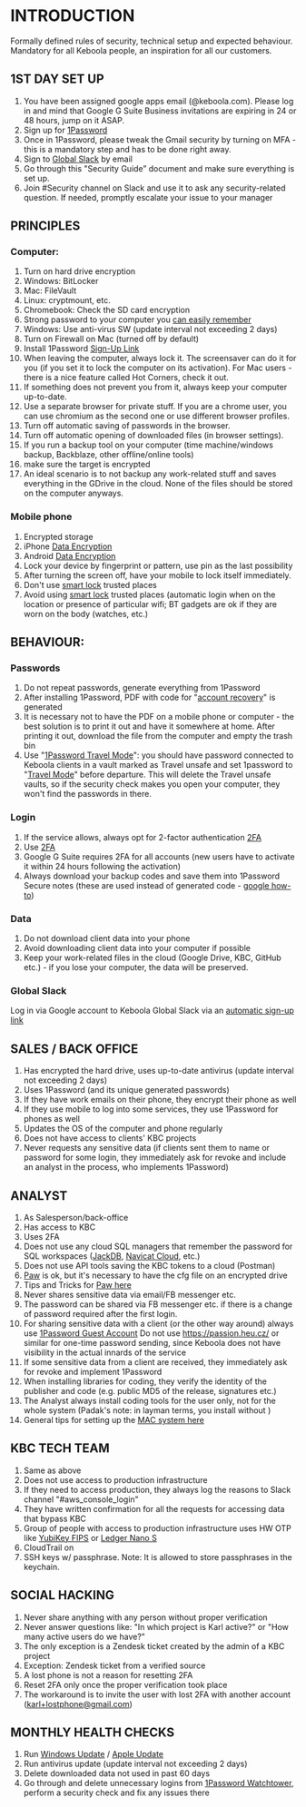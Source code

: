 # INTRODUCTION
Formally defined rules of security, technical setup and expected behaviour. Mandatory for all Keboola people, an inspiration for all our customers.

## 1ST DAY SET UP

1. You have been assigned google apps email (@keboola.com). Please log in and mind that Google G Suite Business invitations are expiring in 24 or 48 hours, jump on it ASAP.
1. Sign up for [1Password](https://keboola.1password.com/teamjoin/invitation/FU3VAJL3EJDWRCW5TH3DBBZFJU)
1. Once in 1Password, please tweak the Gmail security by turning on MFA - this is a mandatory step and has to be done right away.
1. Sign to [Global Slack](https://keboolaglobal.slack.com/signup) by email
1. Go through this "Security Guide” document and make sure everything is set up.
1. Join #Security channel on Slack and use it to ask any security-related question. If needed, promptly escalate your issue to your manager

## PRINCIPLES

### Computer:

1. Turn on hard drive encryption
  1. Windows: BitLocker
  1. Mac: FileVault
  1. Linux: cryptmount, etc.
  1. Chromebook: Check the SD card encryption
1. Strong password to your computer you [can easily remember](https://support.1password.com/strong-master-password/)
1. Windows: Use anti-virus SW (update interval not exceeding 2 days)
1. Turn on Firewall on Mac (turned off by default)
1. Install 1Password [Sign-Up Link](https://keboola.1password.com/teamjoin/invitation/FU3VAJL3EJDWRCW5TH3DBBZFJU)
1. When leaving the computer, always lock it. The screensaver can do it for you (if you set it to lock the computer on its activation). For Mac users  - there is a nice feature called Hot Corners, check it out. 
1. If something does not prevent you from it, always keep your computer up-to-date.
1. Use a separate browser for private stuff. If you are a chrome user, you can use chromium as the second one or use different browser profiles.
1. Turn off automatic saving of passwords in the browser.
1. Turn off automatic opening of downloaded files (in browser settings).
1. If you run a backup tool on your computer (time machine/windows backup, Backblaze, other offline/online tools)
  1. make sure the target is encrypted
  1. An ideal scenario is to not backup any work-related stuff and saves everything in the GDrive in the cloud. None of the files should be stored on the computer anyways.

### Mobile phone

1. Encrypted storage
  1. iPhone [Data Encryption](https://ssd.eff.org/en/module/how-encrypt-your-iphone)
  1. Android [Data Encryption](https://source.android.com/security/encryption/)
1. Lock your device by fingerprint or pattern, use pin as the last possibility
1. After turning the screen off, have your mobile to lock itself immediately.
1. Don't use [smart lock](https://www.digitaltrends.com/mobile/how-to-use-android-smart-lock/) trusted places
1. Avoid using [smart lock](https://www.digitaltrends.com/mobile/how-to-use-android-smart-lock/) trusted places (automatic login when on the location or presence of particular wifi; BT gadgets are ok if they are worn on the body (watches, etc.)
 
## BEHAVIOUR:

### Passwords

1. Do not repeat passwords, generate everything from 1Password
1. After installing 1Password, PDF with code for "[account recovery](https://support.1password.com/recovery/)" is generated
  1. It is necessary not to have the PDF on a mobile phone or computer - the best solution is to print it out and have it somewhere at home. After printing it out, download the file from the computer and empty the trash bin
1. Use "[1Password Travel Mode](https://docs.google.com/document/d/10lFjHssCcwJUVOqoAzzW1WZi8MqEvPGM_DPja0gbw-Q/edit#)": you should have password connected to Keboola clients in a vault marked as Travel unsafe and set 1password to "[Travel Mode](https://support.1password.com/travel-mode/)" before departure. This will delete the Travel unsafe vaults, so if the security check makes you open your computer, they won't find the passwords in there.

### Login

1. If the service allows, always opt for 2-factor authentication [2FA](https://www.google.com/landing/2step/)
1. Use [2FA](https://docs.google.com/document/d/10lFjHssCcwJUVOqoAzzW1WZi8MqEvPGM_DPja0gbw-Q/edit#)
  1. Google G Suite requires 2FA for all accounts (new users have to activate it within 24 hours following the activation) 
  1. Always download your backup codes and save them into 1Password Secure notes (these are used instead of generated code - [google how-to](https://support.google.com/accounts/answer/1187538?co=GENIE.Platform%3DDesktop&hl=en))

### Data

1. Do not download client data into your phone
1. Avoid downloading client data into your computer if possible
1. Keep your work-related files in the cloud (Google Drive, KBC, GitHub etc.)  - if you lose your computer, the data will be preserved.

### Global Slack

Log in via Google account to Keboola Global Slack via an [automatic sign-up link](https://keboolaglobal.slack.com/signup)
 
## SALES / BACK OFFICE

1. Has encrypted the hard drive, uses up-to-date antivirus (update interval not exceeding 2 days)
1. Uses 1Password (and its unique generated passwords)
1. If they have work emails on their phone, they encrypt their phone as well
1. If they use mobile to log into some services, they use 1Password for phones as well
1. Updates the OS of the computer and phone regularly
1. Does not have access to clients' KBC projects
1. Never requests any sensitive data (if clients sent them to name or password for some login, they immediately ask for revoke and include an analyst in the process, who implements 1Password)

## ANALYST

1. As Salesperson/back-office  
1. Has access to KBC
  1. Uses 2FA
  1. Does not use any cloud SQL managers that remember the password for SQL workspaces ([JackDB](https://www.jackdb.com/), [Navicat Cloud](https://www.navicat.com/en/navicat-cloud), etc.)
1. Does not use API tools saving the KBC tokens to a cloud (Postman)
  1. [Paw](https://paw.cloud/) is ok, but it's necessary to have the cfg file on an encrypted drive
  1. Tips and Tricks for [Paw here](https://docs.google.com/document/d/1cixfHGJfRaJJpZMq-bAKHJLSSpSSwhMnwWrBkUluIuA/edit)
1. Never shares sensitive data via email/FB messenger etc.
  1. The password can be shared via FB messenger etc. if there is a change of password required after the first login.
1. For sharing sensitive data with a client (or the other way around) always use [1Password Guest Account](https://support.1password.com/guests-teams/) Do not use https://passion.heu.cz/ or similar for one-time password sending, since Keboola does not have visibility in the actual innards of the service
1. If some sensitive data from a client are received, they immediately ask for revoke and implement 1Password
1. When installing libraries for coding, they verify the identity of the publisher and code (e.g. public MD5 of the release, signatures etc.)
1. The Analyst always install coding tools for the user only, not for the whole system (Padak's note: in layman terms, you install without <sudo> )
1. General tips for setting up the [MAC system here](https://docs.google.com/document/d/17pn8QwkYBPgE3BwyCkawYHEgkl0j9nVkU8LNCde9k_I/edit)

## KBC TECH TEAM

1. Same as above
1. Does not use access to production infrastructure
  1. If they need to access production, they always log the reasons to Slack channel "#aws_console_login"
1. They have written confirmation for all the requests for accessing data that bypass KBC
1. Group of people with access to production infrastructure uses HW OTP like [YubiKey FIPS](https://www.yubico.com/products/yubikey-fips/) or [Ledger Nano S](https://support.ledgerwallet.com/hc/en-us/articles/115005198545-Set-up-Fido-U2F-app)
1. CloudTrail on
1. SSH keys w/ passphrase. Note: It is allowed to store passphrases in the keychain.
 
## SOCIAL HACKING

1. Never share anything with any person without proper verification
  1. Never answer questions like: "In which project is Karl active?" or "How many active users do we have?"
  1. The only exception is a Zendesk ticket created by the admin of a KBC project
  1. Exception: Zendesk ticket from a verified source
  1. A lost phone is not a reason for resetting 2FA
  1. Reset 2FA only once the proper verification took place
  1. The workaround is to invite the user with lost 2FA with another account (karl+lostphone@gmail.com)
 
## MONTHLY HEALTH CHECKS
1. Run [Windows Update](https://support.microsoft.com/en-us/help/4027667/windows-update-windows-10) / [Apple Update](https://support.apple.com/en-us/HT201222) 
1. Run antivirus update (update interval not exceeding 2 days)
1. Delete downloaded data not used in past 60 days
1. Go through and delete unnecessary logins from [1Password Watchtower](https://support.1password.com/watchtower/), perform a security check and fix any issues there
